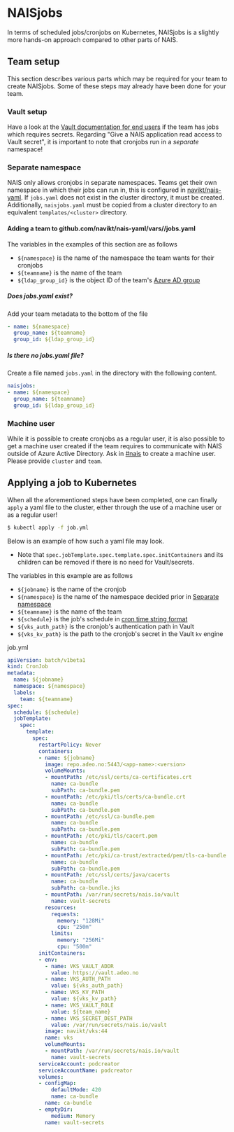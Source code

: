 # NAISjobs

In terms of scheduled jobs/cronjobs on Kubernetes, NAISjobs is a slightly more hands-on approach compared
to other parts of NAIS.

## Team setup

This section describes various parts which may be required for your team to create NAISjobs.
Some of these steps may already have been done for your team.

### Vault setup

Have a look at the [Vault documentation for end users](https://github.com/navikt/vault-iac/blob/master/doc/endusers.md)
if the team has jobs which requires secrets. Regarding "Give a NAIS application read access to Vault secret",
it is important to note that cronjobs run in a *separate* namespace!

### Separate namespace

NAIS only allows cronjobs in separate namespaces. Teams get their own namespace in which their jobs can run in,
this is configured in [navikt/nais-yaml](https://github.com/navikt/nais-yaml/). If `jobs.yaml` does not exist in the
cluster directory, it must be created. Additionally, `naisjobs.yaml` must be copied from a cluster directory to an
equivalent `templates/<cluster>` directory.

#### Adding a team to github.com/navikt/nais-yaml/vars/<cluster>/jobs.yaml

The variables in the examples of this section are as follows
* `${namespace}` is the name of the namespace the team wants for their cronjobs
* `${teamname}` is the name of the team
* `${ldap_group_id}` is the object ID of the team's
[Azure AD group](https://aad.portal.azure.com/#blade/Microsoft_AAD_IAM/GroupsManagementMenuBlade/AllGroups)

##### Does jobs.yaml exist?

Add your team metadata to the bottom of the file

```yaml
- name: ${namespace}
  group_name: ${teamname}
  group_id: ${ldap_group_id}
```

##### Is there no jobs.yaml file?

Create a file named `jobs.yaml` in the directory with the following content.

```yaml
naisjobs:
- name: ${namespace}
  group_name: ${teamname}
  group_id: ${ldap_group_id}
```

### Machine user

While it is possible to create cronjobs as a regular user, it is also possible to get a machine user created if the team
requires to communicate with NAIS outside of Azure Active Directory. Ask in
[#nais](https://nav-it.slack.com/messages/C5KUST8N6) to create a machine user. Please provide `cluster` and `team`.

## Applying a job to Kubernetes

When all the aforementioned steps have been completed, one can finally `apply` a yaml file to the cluster, either
through the use of a machine user or as a regular user!

```bash
$ kubectl apply -f job.yml
```

Below is an example of how such a yaml file may look.

* Note that `spec.jobTemplate.spec.template.spec.initContainers` and its children can be removed if there is no need
for Vault/secrets.

The variables in this example are as follows
* `${jobname}` is the name of the cronjob
* `${namespace}` is the name of the namespace decided prior in [Separate namespace](#separate-namespace)
* `${teamname}` is the name of the team
* `${schedule}` is the job's schedule in
[cron time string format](https://pubs.opengroup.org/onlinepubs/9699919799/utilities/crontab.html#tag_20_25_07)
* `${vks_auth_path}` is the cronjob's authentication path in Vault
* `${vks_kv_path}` is the path to the cronjob's secret in the Vault `kv` engine

job.yml
```yaml
apiVersion: batch/v1beta1
kind: CronJob
metadata:
  name: ${jobname}
  namespace: ${namespace}
  labels:
    team: ${teamname}
spec:
  schedule: ${schedule}
  jobTemplate:
    spec:
      template:
        spec:
          restartPolicy: Never
          containers:
          - name: ${jobname}
            image: repo.adeo.no:5443/<app-name>:<version>
            volumeMounts:
            - mountPath: /etc/ssl/certs/ca-certificates.crt
              name: ca-bundle
              subPath: ca-bundle.pem
            - mountPath: /etc/pki/tls/certs/ca-bundle.crt
              name: ca-bundle
              subPath: ca-bundle.pem
            - mountPath: /etc/ssl/ca-bundle.pem
              name: ca-bundle
              subPath: ca-bundle.pem
            - mountPath: /etc/pki/tls/cacert.pem
              name: ca-bundle
              subPath: ca-bundle.pem
            - mountPath: /etc/pki/ca-trust/extracted/pem/tls-ca-bundle.pem
              name: ca-bundle
              subPath: ca-bundle.pem
            - mountPath: /etc/ssl/certs/java/cacerts
              name: ca-bundle
              subPath: ca-bundle.jks
            - mountPath: /var/run/secrets/nais.io/vault
              name: vault-secrets
            resources:
              requests:
                memory: "128Mi"
                cpu: "250m"
              limits:
                memory: "256Mi"
                cpu: "500m"
          initContainers:
          - env:
            - name: VKS_VAULT_ADDR
              value: https://vault.adeo.no
            - name: VKS_AUTH_PATH
              value: ${vks_auth_path}
            - name: VKS_KV_PATH
              value: ${vks_kv_path}
            - name: VKS_VAULT_ROLE
              value: ${team_name}
            - name: VKS_SECRET_DEST_PATH
              value: /var/run/secrets/nais.io/vault
            image: navikt/vks:44
            name: vks
            volumeMounts:
            - mountPath: /var/run/secrets/nais.io/vault
              name: vault-secrets
          serviceAccount: podcreator
          serviceAccountName: podcreator
          volumes:
          - configMap:
              defaultMode: 420
              name: ca-bundle
            name: ca-bundle
          - emptyDir:
              medium: Memory
            name: vault-secrets
```
